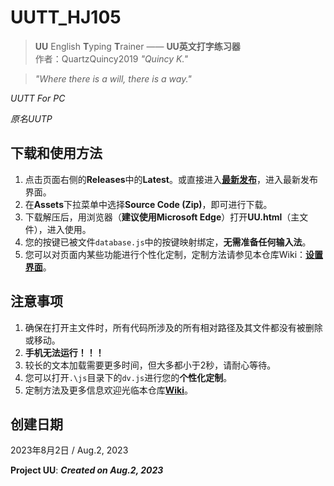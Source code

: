 # UUTT_HJ105
> **UU** English **T**yping **T**rainer —— **UU英文打字练习器**<br>
作者：QuartzQuincy2019 _"Quincy K."_

> _"Where there is a will, there is a way."_

_UUTT For PC_

_原名UUTP_
## 下载和使用方法
1. 点击页面右侧的**Releases**中的**Latest**。或直接进入[**最新发布**](https://github.com/QuartzQuincy2019/UUTT_HJ105/releases/latest)，进入最新发布界面。
2. 在**Assets**下拉菜单中选择**Source Code (Zip)**，即可进行下载。
3. 下载解压后，用浏览器（**建议使用Microsoft Edge**）打开**UU.html**（主文件），进入使用。
4. 您的按键已被文件`database.js`中的按键映射绑定，**无需准备任何输入法**。
5. 您可以对页面内某些功能进行个性化定制，定制方法请参见本仓库Wiki：[**设置界面**](https://github.com/QuartzQuincy2019/UUTT_HJ105/wiki/Settings)。
## 注意事项
1. 确保在打开主文件时，所有代码所涉及的所有相对路径及其文件都没有被删除或移动。
2. **手机无法运行！！！**
3. 较长的文本加载需要更多时间，但大多都小于2秒，请耐心等待。
4. 您可以打开`.\js`目录下的`dv.js`进行您的**个性化定制**。
5. 定制方法及更多信息欢迎光临本仓库[**Wiki**](https://github.com/QuartzQuincy2019/UUTT_HJ105/wiki)。
## 创建日期
2023年8月2日 / Aug.2, 2023

**Project UU**: _**Created on Aug.2, 2023**_

